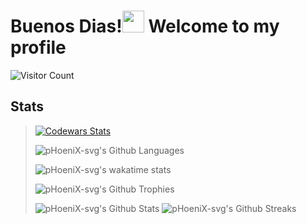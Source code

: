 # Buenos Dias!<img src="https://media.giphy.com/media/hvRJCLFzcasrR4ia7z/giphy.gif" width="35"> Welcome to my profile

![Visitor Count](https://profile-counter.glitch.me/pHoeniX-svg/count.svg)

## Stats

> [![Codewars Stats](https://www.codewars.com/users/pHoeniX-svg/badges/large)](https://www.codewars.com/users/pHoeniX-svg)
>
> ![pHoeniX-svg's Github Languages](https://github-readme-stats.vercel.app/api/top-langs/?username=pHoeniX-svg&text_color=586069&layout=compact&hide_border=true&title_color=0366d6&count_private=true&include_all_commits=true&theme=tokyonight&show_icons=true)
>
> ![pHoeniX-svg's wakatime stats](https://github-readme-stats.vercel.app/api/wakatime?username=pHoeniX_svg&text_color=586069&layout=compact&hide_border=true&title_color=0366d6&count_private=true&include_all_commits=true&theme=tokyonight&show_icons=true)
>
> ![pHoeniX-svg's Github Trophies](https://github-profile-trophy.vercel.app/?username=pHoeniX-svg&theme=onedark&margin-w=15&margin-w=15&margin-h=15&no-bg=true&no-frame=true&row=2)
>
>![pHoeniX-svg's Github Stats](https://github-readme-stats.vercel.app/api?username=pHoeniX-svg&hide=prs&text_color=586069&layout=compact&hide_border=true&show_icons=true&theme=tokyonight)
> ![pHoeniX-svg's Github Streaks](https://github-readme-streak-stats.herokuapp.com/?user=phoenix-svg&text_color=586069&layout=compact&hide_border=true&title_color=0366d6&count_private=true&include_all_commits=true&theme=tokyonight&show_icons=true)
